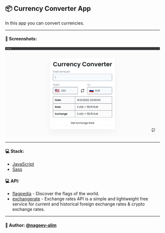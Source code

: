 ## 📦 Currency Converter App

In this app you can convert currencies.

---
#### 🌄 Screenshots:
![App Screenshot](assets/images/preview.png)

-----

#### 💻 Stack:

- [JavaScript](https://learn.javascript.ru/)
- [Sass](https://sass-lang.com/)

#### 💻 API:
- [flagpedia](https://flagpedia.net/download/api) - Discover the flags of the world.
- [exchangerate](https://exchangerate.host/) - Exchange rates API is a simple and lightweight free service for current and historical foreign exchange rates & crypto exchange rates.
-----
#### 🙌 Author: [@nagoev-alim](https://github.com/nagoev-alim)
